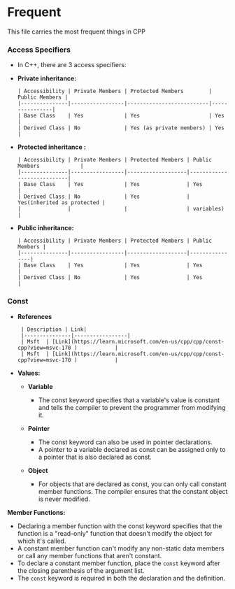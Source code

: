 # Frequent

This file carries the most frequent things in CPP

### Access Specifiers

*   In C++, there are 3 access specifiers:

*   **Private inheritance:**

        | Accessibility | Private Members | Protected Members        | Public Members |
        |---------------|-----------------|--------------------------|----------------|
        | Base Class    | Yes             | Yes                      | Yes            |
        | Derived Class | No              | Yes (as private members) | Yes            |

*   **Protected inheritance   :**

        | Accessibility | Private Members | Protected Members | Public Members             |
        |---------------|-----------------|-------------------|----------------------------|
        | Base Class    | Yes             | Yes               | Yes                        |
        | Derived Class | No              | Yes               | Yes(inherited as protected |
        |               |                 |                   | variables)                 |

*   **Public inheritance:**

        | Accessibility | Private Members | Protected Members | Public Members |
        |---------------|-----------------|-------------------|----------------|
        | Base Class    | Yes             | Yes               | Yes            |
        | Derived Class | No              | Yes               | Yes            |

### Const

*  **References**

        | Description | Link| 
        |---------------|-----------------|
        | Msft  | [Link](https://learn.microsoft.com/en-us/cpp/cpp/const-cpp?view=msvc-170 )            |
        | Msft  | [Link](https://learn.microsoft.com/en-us/cpp/cpp/const-cpp?view=msvc-170 )            |

*  **Values:**

   * **Variable**
        + The const keyword specifies that a variable's value is constant and tells the compiler to prevent the programmer from modifying it.


   * **Pointer**
        + The const keyword can also be used in pointer declarations.
        + A pointer to a variable declared as const can be assigned only to a pointer that  is also declared as const.


   * **Object**
        + For objects that are declared as const, you can only call constant member functions. The compiler ensures that the constant object is never modified.


  **Member Functions:**

   * Declaring a member function with the const keyword specifies that the function is a "read-only" function that doesn't modify the object for which it's called. 
   * A constant member function can't modify any non-static data members or call any member functions that aren't constant.
   * To declare a constant member function, place the `const` keyword after the closing parenthesis of the argument list.
   * The `const` keyword is required in both the declaration and the definition.
